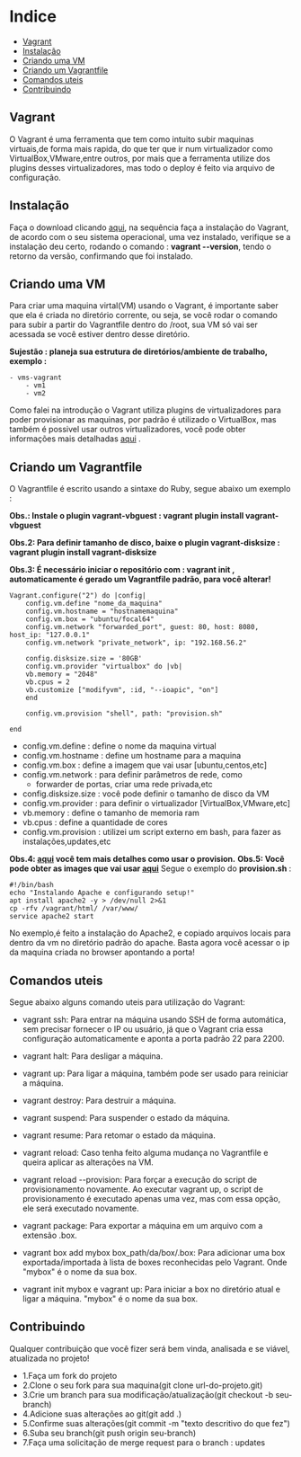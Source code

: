 # Indice
- [Vagrant](#vagrant)
- [Instalação](#instalação)
- [Criando uma VM](#criando-uma-vm)
- [Criando um Vagrantfile](#criando-um-vagrantfile)
- [Comandos uteis](#comandos-uteis)
- [Contribuindo](#contribuindo)
## Vagrant

O Vagrant é uma ferramenta que tem como intuito subir maquinas virtuais,de forma mais rapida, do que ter que ir num virtualizador como VirtualBox,VMware,entre outros, por mais que a ferramenta utilize dos plugins desses virtualizadores, mas todo o deploy é feito via arquivo de configuração.

## Instalação

Faça o download clicando <a href="https://www.vagrantup.com/Downloads">aqui</a>, na sequência faça a instalação do Vagrant, de acordo com o seu sistema operacional, uma vez instalado, verifique se a instalação deu certo, rodando o comando : <b>vagrant --version</b>, tendo o retorno da versão, confirmando que foi instalado.

## Criando uma VM

Para criar uma maquina virtal(VM) usando o Vagrant, é importante saber que ela é criada no diretório corrente, ou seja, se você rodar o comando para subir a partir do Vagrantfile dentro do /root, sua VM só vai ser acessada se você estiver dentro desse diretório.

<b>Sujestão : planeja sua estrutura de diretórios/ambiente de trabalho, exemplo : </b>
    
    - vms-vagrant
        - vm1
        - vm2

Como falei na introdução o Vagrant utiliza plugins de virtualizadores para poder provisionar as maquinas, por padrão é utilizado o VirtualBox, mas também é possivel usar outros virtualizadores, você pode obter informações mais detalhadas <a href="https://developer.hashicorp.com/vagrant/docs/providers">aqui</a> .

## Criando um Vagrantfile

O Vagrantfile é escrito usando a sintaxe do Ruby, segue abaixo um exemplo :


<b>Obs.: Instale o plugin vagrant-vbguest : vagrant plugin install vagrant-vbguest</b>

<b>Obs.2: Para definir tamanho de disco, baixe o plugin vagrant-disksize
: vagrant plugin install vagrant-disksize </b>

<b>Obs.3: É necessário iniciar o repositório com : vagrant init , automaticamente é gerado um Vagrantfile padrão, para você alterar!</b>

    Vagrant.configure("2") do |config|
        config.vm.define "nome_da_maquina"
        config.vm.hostname = "hostnamemaquina"
        config.vm.box = "ubuntu/focal64"
        config.vm.network "forwarded_port", guest: 80, host: 8080, host_ip: "127.0.0.1"
        config.vm.network "private_network", ip: "192.168.56.2"

        config.disksize.size = '80GB'
        config.vm.provider "virtualbox" do |vb|
        vb.memory = "2048"
        vb.cpus = 2
        vb.customize ["modifyvm", :id, "--ioapic", "on"]
        end

        config.vm.provision "shell", path: "provision.sh"

    end


- config.vm.define : define o nome da maquina virtual
- config.vm.hostname : define um hostname para a maquina
- config.vm.box : define a imagem que vai usar [ubuntu,centos,etc]
- config.vm.network : para definir parâmetros de rede, como
    - forwarder de portas, criar uma rede privada,etc
-   config.disksize.size : você pode definir o tamanho de disco da VM
- config.vm.provider : para definir o virtualizador [VirtualBox,VMware,etc]
- vb.memory : define o tamanho de memoria ram
- vb.cpus : define a quantidade de cores
- config.vm.provision : utilizei um script externo em bash, para fazer as instalações,updates,etc

<b>Obs.4: <a href="https://developer.hashicorp.com/vagrant/docs/provisioning/shell">aqui</a> você tem mais detalhes como usar o provision.</b>
<b>Obs.5: Você pode obter as images que vai usar <a href="https://app.vagrantup.com/boxes/search">aqui</a></b>
Segue o exemplo do <b>provision.sh</b> :

    #!/bin/bash
    echo "Instalando Apache e configurando setup!"
    apt install apache2 -y > /dev/null 2>&1
    cp -rfv /vagrant/html/ /var/www/
    service apache2 start

No exemplo,é feito a instalação do Apache2, e copiado arquivos locais para dentro da vm no diretório padrão do apache. Basta agora você acessar o ip da maquina criada no browser apontando a porta!

## Comandos uteis

Segue abaixo alguns comando uteis para utilização do Vagrant: 


- vagrant ssh: Para entrar na máquina usando SSH de forma automática, sem precisar fornecer o IP ou usuário, já que o Vagrant cria essa configuração automaticamente e aponta a porta padrão 22 para 2200.

- vagrant halt: Para desligar a máquina.

- vagrant up: Para ligar a máquina, também pode ser usado para reiniciar a máquina.

- vagrant destroy: Para destruir a máquina.

- vagrant suspend: Para suspender o estado da máquina.

- vagrant resume: Para retomar o estado da máquina.

- vagrant reload: Caso tenha feito alguma mudança no Vagrantfile e queira aplicar as alterações na VM.

- vagrant reload --provision: Para forçar a execução do script de provisionamento novamente. Ao executar vagrant up, o script de provisionamento é executado apenas uma vez, mas com essa opção, ele será executado novamente.

- vagrant package: Para exportar a máquina em um arquivo com a extensão .box.

- vagrant box add mybox box_path/da/box/.box: Para adicionar uma box exportada/importada à lista de boxes reconhecidas pelo Vagrant. Onde "mybox" é o nome da sua box.

- vagrant init mybox e vagrant up: Para iniciar a box no diretório atual e ligar a máquina. "mybox" é o nome da sua box.

## Contribuindo

Qualquer contribuição que você fizer será bem vinda, analisada e se viável, atualizada no projeto!

- 1.Faça um fork do projeto
- 2.Clone o seu fork para sua maquina(git clone url-do-projeto.git)
- 3.Crie um branch para sua modificação/atualização(git checkout -b seu-branch)
- 4.Adicione suas alterações ao git(git add .)
- 5.Confirme suas alterações(git commit -m "texto descritivo do que fez")
- 6.Suba seu branch(git push origin seu-branch)
- 7.Faça uma solicitação de merge request para o branch : updates
